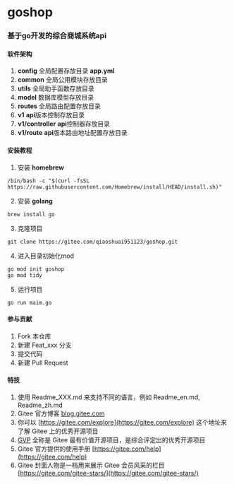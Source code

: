 # goshop

### 基于go开发的综合商城系统api

#### 软件架构
1. **config** 全局配置存放目录 **app.yml**
2. **common** 全局公用模块存放目录
3. **utils**  全局助手函数存放目录
4. **model**  数据库模型存放目录
5. **routes** 全局路由配置存放目录
6. **v1**     **api**版本控制存放目录
7. **v1/controller**  **api**控制器存放目录
8. **v1/route**       **api**版本路由地址配置存放目录



#### 安装教程

1.  安装 **homebrew**

```
/bin/bash -c "$(curl -fsSL https://raw.githubusercontent.com/Homebrew/install/HEAD/install.sh)"
```

2.  安装 **golang**

```
brew install go
```

3.  克隆项目

```
git clone https://gitee.com/qiaoshuai951123/goshop.git
```

4.  进入目录初始化mod

```
go mod init goshop
go mod tidy
```
5.  运行项目

```
go run maim.go
```




#### 参与贡献

1.  Fork 本仓库
2.  新建 Feat_xxx 分支
3.  提交代码
4.  新建 Pull Request


#### 特技

1.  使用 Readme\_XXX.md 来支持不同的语言，例如 Readme\_en.md, Readme\_zh.md
2.  Gitee 官方博客 [blog.gitee.com](https://blog.gitee.com)
3.  你可以 [https://gitee.com/explore](https://gitee.com/explore) 这个地址来了解 Gitee 上的优秀开源项目
4.  [GVP](https://gitee.com/gvp) 全称是 Gitee 最有价值开源项目，是综合评定出的优秀开源项目
5.  Gitee 官方提供的使用手册 [https://gitee.com/help](https://gitee.com/help)
6.  Gitee 封面人物是一档用来展示 Gitee 会员风采的栏目 [https://gitee.com/gitee-stars/](https://gitee.com/gitee-stars/)
